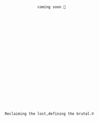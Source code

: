 







         
            
            
            
            
            
            
                    coming soon 🗽









      














     Reclaiming the lost,defining the brutal.© 
